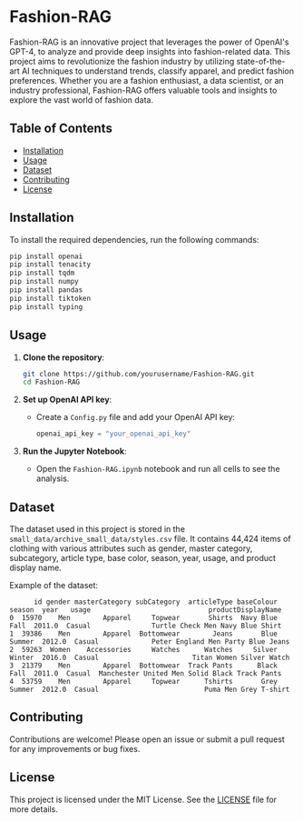 # Fashion-RAG

Fashion-RAG is an innovative project that leverages the power of OpenAI's GPT-4, to analyze and provide deep insights into fashion-related data. This project aims to revolutionize the fashion industry by utilizing state-of-the-art AI techniques to understand trends, classify apparel, and predict fashion preferences. Whether you are a fashion enthusiast, a data scientist, or an industry professional, Fashion-RAG offers valuable tools and insights to explore the vast world of fashion data.

## Table of Contents
- [Installation](#installation)
- [Usage](#usage)
- [Dataset](#dataset)
- [Contributing](#contributing)
- [License](#license)

## Installation

To install the required dependencies, run the following commands:

```bash
pip install openai
pip install tenacity
pip install tqdm
pip install numpy
pip install pandas
pip install tiktoken
pip install typing
```

## Usage

1. **Clone the repository**:
    ```bash
    git clone https://github.com/yourusername/Fashion-RAG.git
    cd Fashion-RAG
    ```

2. **Set up OpenAI API key**:
    - Create a `Config.py` file and add your OpenAI API key:
      ```python
      openai_api_key = "your_openai_api_key"
      ```

3. **Run the Jupyter Notebook**:
    - Open the `Fashion-RAG.ipynb` notebook and run all cells to see the analysis.

## Dataset

The dataset used in this project is stored in the `small_data/archive_small_data/styles.csv` file. It contains 44,424 items of clothing with various attributes such as gender, master category, subcategory, article type, base color, season, year, usage, and product display name.

Example of the dataset:
```plaintext
      id gender masterCategory subCategory  articleType baseColour  season  year   usage                             productDisplayName  
0  15970    Men        Apparel     Topwear       Shirts  Navy Blue    Fall  2011.0  Casual               Turtle Check Men Navy Blue Shirt  
1  39386    Men        Apparel  Bottomwear        Jeans       Blue  Summer  2012.0  Casual             Peter England Men Party Blue Jeans  
2  59263  Women    Accessories     Watches      Watches     Silver  Winter  2016.0  Casual                       Titan Women Silver Watch  
3  21379    Men        Apparel  Bottomwear  Track Pants      Black    Fall  2011.0  Casual  Manchester United Men Solid Black Track Pants  
4  53759    Men        Apparel     Topwear      Tshirts       Grey  Summer  2012.0  Casual                          Puma Men Grey T-shirt  
```

## Contributing

Contributions are welcome! Please open an issue or submit a pull request for any improvements or bug fixes.

## License

This project is licensed under the MIT License. See the [LICENSE](LICENSE) file for more details.
```
